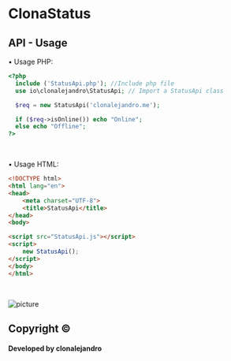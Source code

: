 # ClonaStatus
## API - Usage

• Usage PHP: 

```php
<?php
  include ('StatusApi.php'); //Include php file
  use io\clonalejandro\StatusApi; // Import a StatusApi class

  $req = new StatusApi('clonalejandro.me');

  if ($req->isOnline()) echo "Online";
  else echo "Offline";
?>
```
<br>

• Usage HTML: 

```html
<!DOCTYPE html>
<html lang="en">
<head>
    <meta charset="UTF-8">
    <title>StatusApi</title>
</head>
<body>

<script src="StatusApi.js"></script>
<script>
    new StatusApi();
</script>
</body>
</html>
```
<br>





![picture](https://i.imgur.com/1mIWzya.png)


## Copyright ©
#### Developed by clonalejandro
